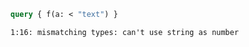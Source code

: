 ```graphql
query { f(a: < "text") }
```

```
1:16: mismatching types: can't use string as number
```
